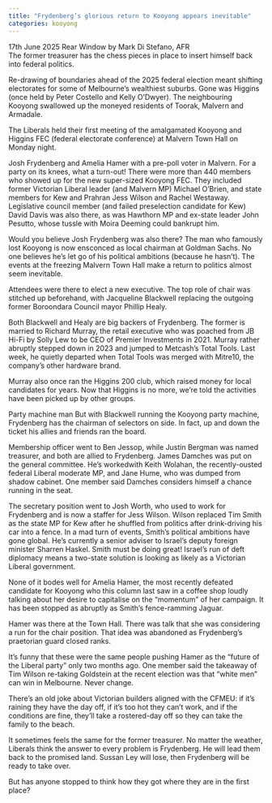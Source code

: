 ```yaml
---
title: "Frydenberg’s glorious return to Kooyong appears inevitable"
categories: kooyong
---
```


17th June 2025
Rear Window by Mark Di Stefano, AFR  
The former treasurer has the chess pieces in place to insert himself back into federal politics.

Re-drawing of boundaries ahead of the 2025 federal election meant shifting electorates for some of Melbourne’s wealthiest suburbs. Gone was Higgins (once held by Peter Costello and Kelly O’Dwyer). The neighbouring Kooyong swallowed up the moneyed residents of Toorak, Malvern and Armadale.

The Liberals held their first meeting of the amalgamated Kooyong and Higgins FEC (federal electorate conference) at Malvern Town Hall on Monday night.

Josh Frydenberg and Amelia Hamer with a pre-poll voter in Malvern.
For a party on its knees, what a turn-out! There were more than 440 members who showed up for the new super-sized Kooyong FEC. They included former Victorian Liberal leader (and Malvern MP) Michael O’Brien, and state members for Kew and Prahran Jess Wilson and Rachel Westaway. Legislative council member (and failed preselection candidate for Kew) David Davis was also there, as was Hawthorn MP and ex-state leader John Pesutto, whose tussle with Moira Deeming could bankrupt him.

Would you believe Josh Frydenberg was also there? The man who famously lost Kooyong is now ensconced as local chairman at Goldman Sachs. No one believes he’s let go of his political ambitions (because he hasn’t). The events at the freezing Malvern Town Hall make a return to politics almost seem inevitable.

Attendees were there to elect a new executive. The top role of chair was stitched up beforehand, with Jacqueline Blackwell replacing the outgoing former Boroondara Council mayor Phillip Healy.

Both Blackwell and Healy are big backers of Frydenberg. The former is married to Richard Murray, the retail executive who was poached from JB Hi-Fi by Solly Lew to be CEO of Premier Investments in 2021. Murray rather abruptly stepped down in 2023 and jumped to Metcash’s Total Tools. Last week, he quietly departed when Total Tools was merged with Mitre10, the company’s other hardware brand.

Murray also once ran the Higgins 200 club, which raised money for local candidates for years. Now that Higgins is no more, we’re told the activities have been picked up by other groups.

Party machine man
But with Blackwell running the Kooyong party machine, Frydenberg has the chairman of selectors on side. In fact, up and down the ticket his allies and friends ran the board.

Membership officer went to Ben Jessop, while Justin Bergman was named treasurer, and both are allied to Frydenberg. James Damches was put on the general committee. He’s workedwith Keith Wolahan, the recently-ousted federal Liberal moderate MP, and Jane Hume, who was dumped from shadow cabinet. One member said Damches considers himself a chance running in the seat.

The secretary position went to Josh Worth, who used to work for Frydenberg and is now a staffer for Jess Wilson. Wilson replaced Tim Smith as the state MP for Kew after he shuffled from politics after drink-driving his car into a fence. In a mad turn of events, Smith’s political ambitions have gone global. He’s currently a senior adviser to Israel’s deputy foreign minister Sharren Haskel. Smith must be doing great! Israel’s run of deft diplomacy means a two-state solution is looking as likely as a Victorian Liberal government.

None of it bodes well for Amelia Hamer, the most recently defeated candidate for Kooyong who this column last saw in a coffee shop loudly talking about her desire to capitalise on the “momentum” of her campaign. It has been stopped as abruptly as Smith’s fence-ramming Jaguar.

Hamer was there at the Town Hall. There was talk that she was considering a run for the chair position. That idea was abandoned as Frydenberg’s praetorian guard closed ranks.

It’s funny that these were the same people pushing Hamer as the “future of the Liberal party” only two months ago. One member said the takeaway of Tim Wilson re-taking Goldstein at the recent election was that “white men” can win in Melbourne. Never change.

There’s an old joke about Victorian builders aligned with the CFMEU: if it’s raining they have the day off, if it’s too hot they can’t work, and if the conditions are fine, they’ll take a rostered-day off so they can take the family to the beach.

It sometimes feels the same for the former treasurer. No matter the weather, Liberals think the answer to every problem is Frydenberg. He will lead them back to the promised land. Sussan Ley will lose, then Frydenberg will be ready to take over.

But has anyone stopped to think how they got where they are in the first place?